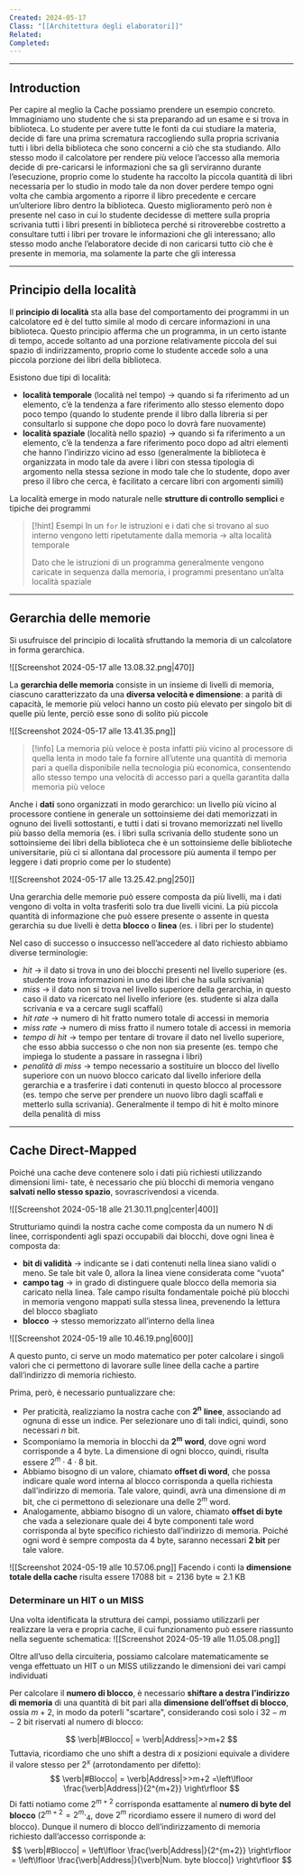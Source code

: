 ```yaml
---
Created: 2024-05-17
Class: "[[Architettura degli elaboratori]]"
Related: 
Completed:
---
```

---
## Introduction
Per capire al meglio la Cache possiamo prendere un esempio concreto. Immaginiamo uno studente che si sta preparando ad un esame e si trova in biblioteca.
Lo studente per avere tutte le fonti da cui studiare la materia, decide di fare una prima scrematura raccogliendo sulla propria scrivania tutti i libri della biblioteca che sono concerni a ciò che sta studiando.
Allo stesso modo il calcolatore per rendere più veloce l’accesso alla memoria decide di pre-caricarsi le informazioni che sa gli serviranno durante l’esecuzione, proprio come lo studente ha raccolto la piccola quantità di libri necessaria per lo studio in modo tale da non dover perdere tempo ogni volta che cambia argomento a riporre il libro precedente e cercare un’ulteriore libro dentro la biblioteca.
Questo miglioramento però non è presente nel caso in cui lo studente decidesse di mettere sulla propria scrivania tutti i libri presenti in biblioteca perché si ritroverebbe costretto a consultare tutti i libri per trovare le informazioni che gli interessano; allo stesso modo anche l’elaboratore decide di non caricarsi tutto ciò che è presente in memoria, ma solamente la parte che gli interessa

---
## Principio della località
Il **principio di località** sta alla base del comportamento dei programmi in un calcolatore ed è del tutto simile al modo di cercare informazioni in una biblioteca. Questo principio afferma che un programma, in un certo istante di tempo, accede soltanto ad una porzione relativamente piccola del sui spazio di indirizzamento, proprio come lo studente accede solo a una piccola porzione dei libri della biblioteca.

Esistono due tipi di località:
- **località temporale** (località nel tempo) → quando si fa riferimento ad  un elemento, c’è la tendenza a fare riferimento allo stesso elemento dopo poco tempo (quando lo studente prende il libro dalla libreria si per consultarlo si suppone che dopo poco lo dovrà fare nuovamente)
- **località spaziale** (località nello spazio) → quando si fa riferimento a un elemento, c’è la tendenza a fare riferimento poco dopo ad altri elementi che hanno l’indirizzo vicino ad esso (generalmente la biblioteca è organizzata in modo tale da avere i libri con stessa tipologia di argomento nella stessa sezione in modo tale che lo studente, dopo aver preso il libro che cerca, è facilitato a cercare libri con argomenti simili)

La località emerge in modo naturale nelle **strutture di controllo semplici** e tipiche dei programmi

>[!hint] Esempi
>In un `for` le istruzioni e i dati che si trovano al suo interno vengono letti ripetutamente dalla memoria → alta località temporale
>
>Dato che le istruzioni di un programma generalmente vengono caricate in sequenza dalla memoria, i programmi presentano un’alta località spaziale

---
## Gerarchia delle memorie
Si usufruisce del principio di località sfruttando la memoria di un calcolatore in forma gerarchica.

![[Screenshot 2024-05-17 alle 13.08.32.png|470]]

La **gerarchia delle memoria** consiste in un insieme di livelli di memoria, ciascuno caratterizzato da una **diversa velocità e dimensione**: a parità di capacità, le memorie più veloci hanno un costo più elevato per singolo bit di quelle più lente, perciò esse sono di solito più piccole

![[Screenshot 2024-05-17 alle 13.41.35.png]]

> [!info]
> La memoria più veloce è posta infatti più vicino al processore di quella lenta in modo tale fa fornire all’utente una quantità di memoria pari a quella disponibile nella tecnologia più economica, consentendo allo stesso tempo una velocità di accesso pari a quella garantita dalla memoria più veloce

Anche i **dati** sono organizzati in modo gerarchico: un livello più vicino al processore contiene in generale un sottoinsieme dei dati memorizzati in ognuno dei livelli sottostanti, e tutti i dati si trovano memorizzati nel livello più basso della memoria (es. i libri sulla scrivania dello studente sono un sottoinsieme dei libri della biblioteca che è un sottoinsieme delle biblioteche universitarie, più ci si allontana dal processore più aumenta il tempo per leggere i dati proprio come per lo studente)

![[Screenshot 2024-05-17 alle 13.25.42.png|250]]

Una gerarchia delle memorie può essere composta da più livelli, ma i dati vengono di volta in volta trasferiti solo tra due livelli vicini.
La più piccola quantità di informazione che può essere presente o assente in questa gerarchia su due livelli è detta **blocco** o **linea** (es. i libri per lo studente)

Nel caso di successo o insuccesso nell’accedere al dato richiesto abbiamo diverse terminologie:
- *hit* → il dato si trova in uno dei blocchi presenti nel livello superiore (es. studente trova informazioni in uno dei libri che ha sulla scrivania)
- *miss* → il dato non si trova nel livello superiore della gerarchia, in questo caso il dato va ricercato nel livello inferiore (es. studente si alza dalla scrivania e va a cercare sugli scaffali)
- *hit rate* → numero di hit fratto numero totale di accessi in memoria
- *miss rate* → numero di miss fratto il numero totale di accessi in memoria
- *tempo di hit* → tempo per tentare di trovare il dato nel livello superiore, che esso abbia successo o che non non sia presente (es. tempo che impiega lo studente a passare in rassegna i libri)
- *penalità di miss* → tempo necessario a sostituire un blocco del livello superiore con un nuovo blocco caricato dal livello inferiore della gerarchia e a trasferire i dati contenuti in questo blocco al processore (es. tempo che serve per prendere un nuovo libro dagli scaffali e metterlo sulla scrivania). Generalmente il tempo di hit è molto minore della penalità di miss

---
## Cache Direct-Mapped
Poiché una cache deve contenere solo i dati più richiesti utilizzando dimensioni limi- tate, è necessario che più blocchi di memoria vengano **salvati nello stesso spazio**, sovrascrivendosi a vicenda.

![[Screenshot 2024-05-18 alle 21.30.11.png|center|400]]

Strutturiamo quindi la nostra cache come composta da un numero N di linee, corrispondenti agli spazi occupabili dai blocchi, dove ogni linea è composta da:
- **bit di validità** → indicante se i dati contenuti nella linea siano validi o meno. Se tale bit vale 0, allora la linea viene considerata come “vuota”
- **campo tag** → in grado di distinguere quale blocco della memoria sia caricato nella linea. Tale campo risulta fondamentale poiché più blocchi in memoria vengono mappati sulla stessa linea, prevenendo la lettura del blocco sbagliato
- **blocco** → stesso memorizzato all’interno della linea

![[Screenshot 2024-05-19 alle 10.46.19.png|600]]

A questo punto, ci serve un modo matematico per poter calcolare i singoli valori che ci permettono di lavorare sulle linee della cache a partire dall’indirizzo di memoria richiesto.

Prima, però, è necessario puntualizzare che:
- Per praticità, realizziamo la nostra cache con $\mathbf{2^n}$ **linee**, associando ad ognuna di esse un indice. Per selezionare uno di tali indici, quindi, sono necessari $n$ bit.
- Scomponiamo la memoria in blocchi da $\mathbf{2^m}$ **word**, dove ogni word corrisponde a 4 byte. La dimensione di ogni blocco, quindi, risulta essere $2^m \cdot 4\cdot8$ bit.
- Abbiamo bisogno di un valore, chiamato **offset di word**, che possa indicare quale word interna al blocco corrisponda a quella richiesta dall’indirizzo di memoria. Tale valore, quindi, avrà una dimensione di $m$ bit, che ci permettono di selezionare una delle $2^m$ word.
- Analogamente, abbiamo bisogno di un valore, chiamato **offset di byte** che vada a selezionare quale dei 4 byte componenti tale word corrisponda al byte specifico richiesto dall’indirizzo di memoria. Poiché ogni word è sempre composta da 4 byte, saranno necessari **2 bit** per tale valore.

![[Screenshot 2024-05-19 alle 10.57.06.png]]
Facendo i conti la **dimensione totale della cache** risulta essere $17088 \text{ bit}=2136\text{ byte}\approx 2.1 \text{ KB}$

### Determinare un HIT o un MISS
Una volta identificata la struttura dei campi, possiamo utilizzarli per realizzare la vera e propria cache, il cui funzionamento può essere riassunto nella seguente schematica:
![[Screenshot 2024-05-19 alle 11.05.08.png]]

Oltre all’uso della circuiteria, possiamo calcolare matematicamente se venga effettuato un HIT o un MISS utilizzando le dimensioni dei vari campi individuati

Per calcolare il **numero di blocco**, è necessario **shiftare a destra l’indirizzo di memoria** di una quantità di bit pari alla **dimensione dell’offset di blocco**, ossia $m+2$, in modo da poterli "scartare", considerando così solo i $32−m−2$ bit riservati al numero di blocco:

$$
\verb|#Blocco| = \verb|Address|>>m+2
$$
Tuttavia, ricordiamo che uno shift a destra di $x$ posizioni equivale a dividere il valore stesso per $2^x$ (arrotondamento per difetto):
$$
\verb|#Blocco| = \verb|Address|>>m+2 =\left\lfloor \frac{\verb|Address|}{2^{m+2}} \right\rfloor
$$
Di fatti notiamo come $2^{m+2}$ corrisponda esattamente al **numero di byte del blocco** ($2^{m+2}=2^m\cdot_{4}$, dove $2^m$ ricordiamo essere il numero di word del blocco). Dunque il numero di blocco dell’indirizzamento di memoria richiesto dall’accesso corrisponde a:
$$
\verb|#Blocco| = \left\lfloor \frac{\verb|Address|}{2^{m+2}} \right\rfloor = \left\lfloor \frac{\verb|Address|}{\verb|Num. byte blocco|} \right\rfloor
$$
